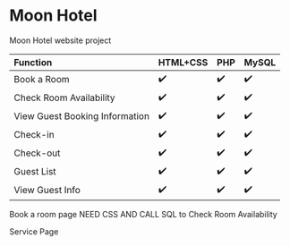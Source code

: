 # Moon Hotel
Moon Hotel website project


Function | HTML+CSS | PHP | MySQL |
:------------ | :-------------| :-------------| :-------------
Book a Room | :heavy_check_mark: | :heavy_check_mark: | :heavy_check_mark:
Check Room Availability | :heavy_check_mark: | :heavy_check_mark: | :heavy_check_mark:
View Guest Booking Information | :heavy_check_mark: | :heavy_check_mark: | :heavy_check_mark:
Check-in | :heavy_check_mark: | :heavy_check_mark: | :heavy_check_mark:
Check-out | :heavy_check_mark: | :heavy_check_mark: | :heavy_check_mark:
Guest List | :heavy_check_mark: | :heavy_check_mark: | :heavy_check_mark:
View Guest Info | :heavy_check_mark: | :heavy_check_mark: | :heavy_check_mark:


Book a room page NEED CSS AND CALL SQL to Check Room Availability

Service Page
